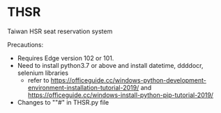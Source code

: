 # THSR
Taiwan HSR seat reservation system

Precautions:
* Requires Edge version 102 or 101.
* Need to install python3.7 or above and install datetime, ddddocr, selenium libraries
  * refer to https://officeguide.cc/windows-python-development-environment-installation-tutorial-2019/ and https://officeguide.cc/windows-install-python-pip-tutorial-2019/
* Changes to ""#" in THSR.py file
